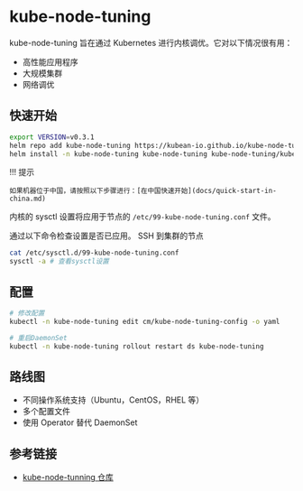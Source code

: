 # kube-node-tuning

kube-node-tuning 旨在通过 Kubernetes 进行内核调优。它对以下情况很有用：

- 高性能应用程序
- 大规模集群
- 网络调优

## 快速开始

```bash
export VERSION=v0.3.1
helm repo add kube-node-tuning https://kubean-io.github.io/kube-node-tuning/
helm install -n kube-node-tuning kube-node-tuning kube-node-tuning/kube-node-tuning --version $VERSION --create-namespace
```

!!! 提示

    如果机器位于中国，请按照以下步骤进行：[在中国快速开始](docs/quick-start-in-china.md)

内核的 sysctl 设置将应用于节点的 `/etc/99-kube-node-tuning.conf` 文件。

通过以下命令检查设置是否已应用。
SSH 到集群的节点

```bash
cat /etc/sysctl.d/99-kube-node-tuning.conf
sysctl -a # 查看sysctl设置
```

## 配置

```bash
# 修改配置
kubectl -n kube-node-tuning edit cm/kube-node-tuning-config -o yaml

# 重启DaemonSet
kubectl -n kube-node-tuning rollout restart ds kube-node-tuning
```

## 路线图

- 不同操作系统支持（Ubuntu，CentOS，RHEL 等）
- 多个配置文件
- 使用 Operator 替代 DaemonSet

## 参考链接

- [kube-node-tunning 仓库](https://github.com/kubean-io/kube-node-tuning)
